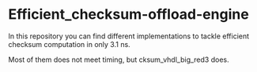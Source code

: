 # Efficient_checksum-offload-engine

In this repository you can find different implementations to tackle efficient checksum computation in only 3.1 ns.

Most of them does not meet timing, but cksum_vhdl_big_red3 does.
